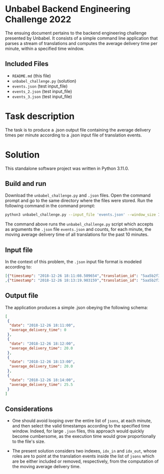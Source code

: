 
# Unbabel Backend Engineering Challenge 2022

The ensuing document pertains to the backend engineering challenge presented by Unbabel. It consists of a simple command line application that parses a stream of translations and computes the average delivery time per minute, within a specified time window.

## Included Files

- `README.md` (this file)
- `unbabel_challenge.py` (solution)
- `events.json` (test input_file)
- `events_2.json` (test input_file)
- `events_3.json` (test input_file)

# Task description

The task is to produce a .json output file containing the average delivery times per minute according to a .json input file of translation events.

# Solution
This standalone software project was written in Python 3.11.0.

## Build and run

Download the `unbabel_challenge.py`  and `.json` files. Open the command prompt and go to the same directory where the files were stored. Run the following command in the command prompt:
```bash
python3 unbabel_challenge.py --input_file 'events.json' --window_size 10
```
The command above runs the `unbabel_challenge.py` script which accepts as arguments the `.json` file `events.json` and counts, for each minute, the moving average delivery time of all translations for the past 10 minutes.

## Input file

In the context of this problem, the `.json` input file format is modeled according to:
```json
[{"timestamp": "2018-12-26 18:11:08.509654","translation_id": "5aa5b2f39f7254a75aa5","source_language": "en","target_language": "fr","client_name": "easyjet","event_name": "translation_delivered","nr_words": 30, "duration": 20}
,{"timestamp": "2018-12-26 18:13:19.903159","translation_id": "5aa5b2f39f7254a75aa4","source_language": "en","target_language": "fr","client_name": "easyjet","event_name": "translation_delivered","nr_words": 30, "duration": 31}]
```

## Output file

The application produces a simple .json obeying the following schema:
```json
[
 {
  "date": "2018-12-26 18:11:00",
  "average_delivery_time": 0
 },
 {
  "date": "2018-12-26 18:12:00",
  "average_delivery_time": 20.0
 },
 {
  "date": "2018-12-26 18:13:00",
  "average_delivery_time": 20.0
 },
 {
  "date": "2018-12-26 18:14:00",
  "average_delivery_time": 25.5
 }
]
```
## Considerations

* One should avoid looping over the entire list of `jsons`, at each minute, and then select the valid timestamps according to the specified time window. Indeed, for large `.json` files, this approach would quickly become cumbersome, as the execution time would grow proportionally to the file's size.

* The present solution considers two indexes, `idx_in` and `idx_out`, whose roles are to point at the translation events inside the list of `jsons` which are be either included or removed, respectively, from the computation of the moving average delivery time.


